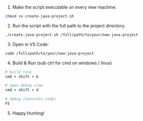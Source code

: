 1. Make the script executable on every new machine:

```bash
chmod +x create-java-project.sh
```

2. Run the script with the full path to the project directory:
```bash
./create-java-project.sh /full/path/to/your/new-java-project
```
3. Open in VS Code:
```bash
code /full/path/to/your/new-java-project
```
4. Build & Run (sub ctrl for cmd on windows / linux)
```bash
# build task 
cmd + shift + b

# open debug view
cmd + shift + d

# debug (executes code)
F5
```

5. Happy Hunting!